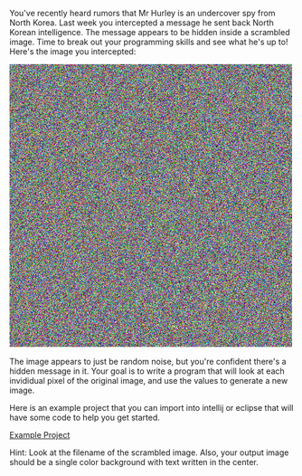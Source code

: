 You've recently heard rumors that Mr Hurley is an undercover spy from North Korea. Last week you intercepted a message he sent back North Korean intelligence. The message appears to be hidden inside a scrambled image. Time to break out your programming skills and see what he's up to! Here's the image you intercepted:

![Scrambled message](odds_and_evens.png "Scrambled message")

The image appears to just be random noise, but you're confident there's a hidden message in it. Your goal is to write a program that will look at each invididual pixel of the original image, and use the values to generate a new image. 

Here is an example project that you can import into intellij or eclipse that will have some code to help you get started.

[Example Project](SecretChallenge1.zip)

Hint: Look at the filename of the scrambled image. Also, your output image should be a single color background with text written in the center.
